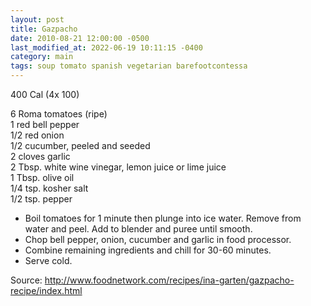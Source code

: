 ```yaml
---
layout: post
title: Gazpacho
date: 2010-08-21 12:00:00 -0500
last_modified_at: 2022-06-19 10:11:15 -0400
category: main
tags: soup tomato spanish vegetarian barefootcontessa
---
```

400 Cal (4x 100)

6 Roma tomatoes (ripe)  
1 red bell pepper  
1/2 red onion  
1/2 cucumber, peeled and seeded  
2 cloves garlic  
2 Tbsp. white wine vinegar, lemon juice or lime juice  
1 Tbsp. olive oil  
1/4 tsp. kosher salt  
1/2 tsp. pepper  

* Boil tomatoes for 1 minute then plunge into ice water.  Remove from water and peel.  Add to blender and puree until smooth.
* Chop bell pepper, onion, cucumber and garlic in food processor.
* Combine remaining ingredients and chill for 30-60 minutes.
* Serve cold.

Source: <http://www.foodnetwork.com/recipes/ina-garten/gazpacho-recipe/index.html>

